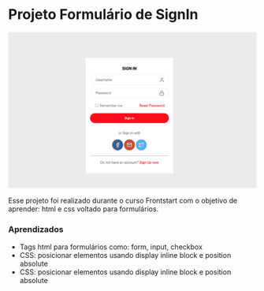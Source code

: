 # Projeto Formulário de SignIn


![Projeto Preview](https://github.com/isadorastan/signinform/blob/master/assets/project-preview.png?raw=true)

Esse projeto foi realizado durante o curso Frontstart com o objetivo de aprender: html e css voltado para formulários. 

### Aprendizados
- Tags html para formulários como: form, input, checkbox
- CSS: posicionar elementos usando display inline block e position absolute
- CSS: posicionar elementos usando display inline block e position absolute
